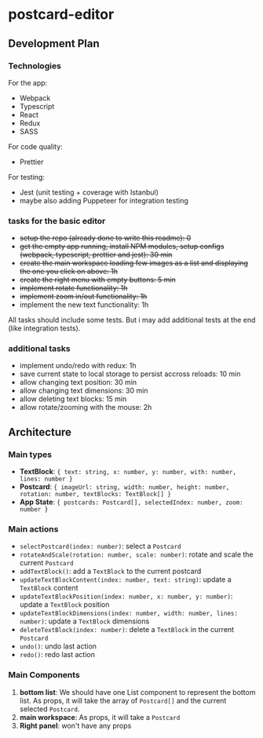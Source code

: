 # postcard-editor


## Development Plan

### Technologies
For the app:
- Webpack
- Typescript
- React
- Redux
- SASS

For code quality:
- Prettier

For testing:
- Jest (unit testing + coverage with Istanbul)
- maybe also adding Puppeteer for integration testing


### tasks for the basic editor
- ~~setup the repo (already done to write this readme): 0~~
- ~~get the empty app running, install NPM modules, setup configs (webpack, typescript, prettier and jest): 30 min~~
- ~~create the main workspace loading few images as a list and displaying the one you click on above: 1h~~
- ~~create the right menu with empty buttons: 5 min~~
- ~~implement rotate functionality: 1h~~
- ~~implement zoom in/out functionality: 1h~~
- implement the new text functionality: 1h

All tasks should include some tests. But i may add additional tests at the end (like integration tests).


### additional tasks
- implement undo/redo with redux: 1h
- save current state to local storage to persist accross reloads: 10 min
- allow changing text position: 30 min
- allow changing text dimensions: 30 min
- allow deleting text blocks: 15 min
- allow rotate/zooming with the mouse: 2h



## Architecture
### Main types
 - **TextBlock**: ```{ text: string, x: number, y: number, with: number, lines: number }```
 - **Postcard**: ```{ imageUrl: string, width: number, height: number, rotation: number, textBlocks: TextBlock[] }```
 - **App State**: ```{ postcards: Postcard[], selectedIndex: number, zoom: number }```

### Main actions
 - `selectPostcard(index: number)`: select a `Postcard`
 - `rotateAndScale(rotation: number, scale: number)`: rotate and scale the current `Postcard`
 - `addTextBlock()`: add a `TextBlock` to the current postcard
 - `updateTextBlockContent(index: number, text: string)`: update a `TextBlock` content
 - `updateTextBlockPosition(index: number, x: number, y: number)`: update a `TextBlock` position
 - `updateTextBlockDimensions(index: number, width: number, lines: number)`: update a `TextBlock` dimensions
 - `deleteTextBlock(index: number)`: delete a `TextBlock` in the current `Postcard`
 - `undo()`: undo last action
 - `redo()`: redo last action

### Main Components

1. **bottom list**: We should have one List component to represent the bottom list. As props, it will take the array of `Postcard[]` and the current selected `Postcard`.
2. **main workspace**: As props, it will take a `Postcard`
3. **Right panel**: won't have any props